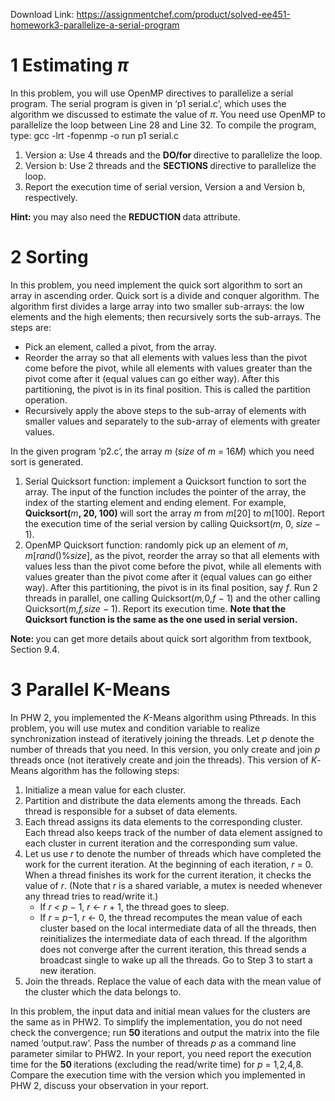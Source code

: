 Download Link: https://assignmentchef.com/product/solved-ee451-homework3-parallelize-a-serial-program
<br>
<h1>1             Estimating <em>π </em></h1>

In this problem, you will use OpenMP directives to parallelize a serial program. The serial program is given in ‘p1 serial.c’, which uses the algorithm we discussed to estimate the value of <em>π</em>. You need use OpenMP to parallelize the loop between Line 28 and Line 32. To compile the program, type: gcc -lrt -fopenmp -o run p1 serial.c

<ol>

 <li>Version a: Use 4 threads and the <strong>DO/for </strong>directive to parallelize the loop.</li>

 <li>Version b: Use 2 threads and the <strong>SECTIONS </strong>directive to parallelize the loop.</li>

 <li>Report the execution time of serial version, Version a and Version b, respectively.</li>

</ol>

<strong>Hint: </strong>you may also need the <strong>REDUCTION </strong>data attribute.

<h1>2             Sorting</h1>

In this problem, you need implement the quick sort algorithm to sort an array in ascending order. Quick sort is a divide and conquer algorithm. The algorithm first divides a large array into two smaller sub-arrays: the low elements and the high elements; then recursively sorts the sub-arrays. The steps are:

<ul>

 <li>Pick an element, called a pivot, from the array.</li>

 <li>Reorder the array so that all elements with values less than the pivot come before the pivot, while all elements with values greater than the pivot come after it (equal values can go either way). After this partitioning, the pivot is in its final position. This is called the partition operation.</li>

 <li>Recursively apply the above steps to the sub-array of elements with smaller values and separately to the sub-array of elements with greater values.</li>

</ul>

In the given program ‘p2.c’, the array <em>m </em>(<em>size </em>of <em>m </em>= 16<em>M</em>) which you need sort is generated.

<ol>

 <li>Serial Quicksort function: implement a Quicksort function to sort the array. The input of the function includes the pointer of the array, the index of the starting element and ending element. For example, <strong>Quicksort(</strong><em>m</em><strong>, 20, 100) </strong>will sort the array <em>m </em>from <em>m</em>[20] to <em>m</em>[100]. Report the execution time of the serial version by calling Quicksort(<em>m</em>, 0, <em>size </em>− 1).</li>

 <li>OpenMP Quicksort function: randomly pick up an element of <em>m</em>, <em>m</em>[<em>rand</em>()%<em>size</em>], as the pivot, reorder the array so that all elements with values less than the pivot come before the pivot, while all elements with values greater than the pivot come after it (equal values can go either way). After this partitioning, the pivot is in its final position, say <em>f</em>. Run 2 threads in parallel, one calling Quicksort(<em>m,</em>0<em>,f </em>− 1) and the other calling Quicksort(<em>m,f,size </em>− 1). Report its execution time. <strong>Note that the Quicksort function is the same as the one used in serial version.</strong></li>

</ol>

<strong>Note: </strong>you can get more details about quick sort algorithm from textbook, Section 9.4.

<h1>3             Parallel K-Means</h1>

In PHW 2, you implemented the <em>K</em>-Means algorithm using Pthreads. In this problem, you will use mutex and condition variable to realize synchronization instead of iteratively joining the threads. Let <em>p </em>denote the number of threads that you need. In this version, you only create and join <em>p </em>threads once (not iteratively create and join the threads). This version of <em>K</em>-Means algorithm has the following steps:

<ol>

 <li>Initialize a mean value for each cluster.</li>

 <li>Partition and distribute the data elements among the threads. Each thread is responsible for a subset of data elements.</li>

 <li>Each thread assigns its data elements to the corresponding cluster. Each thread also keeps track of the number of data element assigned to each cluster in current iteration and the corresponding sum value.</li>

 <li>Let us use <em>r </em>to denote the number of threads which have completed the work for the current iteration. At the beginning of each iteration, <em>r </em>= 0. When a thread finishes its work for the current iteration, it checks the value of <em>r</em>. (Note that <em>r </em>is a shared variable, a mutex is needed whenever any thread tries to read/write it.)

  <ul>

   <li>If <em>r &lt; p </em>− 1, <em>r </em>← <em>r </em>+ 1, the thread goes to sleep.</li>

   <li>If <em>r </em>= <em>p</em>−1, <em>r </em>← 0, the thread recomputes the mean value of each cluster based on the local intermediate data of all the threads, then reinitializes the intermediate data of each thread. If the algorithm does not converge after the current iteration, this thread sends a broadcast single to wake up all the threads. Go to Step 3 to start a new iteration.</li>

  </ul></li>

 <li>Join the threads. Replace the value of each data with the mean value of the cluster which the data belongs to.</li>

</ol>

In this problem, the input data and initial mean values for the clusters are the same as in PHW2. To simplify the implementation, you do not need check the convergence; run <strong>50 </strong>iterations and output the matrix into the file named ‘output.raw’. Pass the number of threads <em>p </em>as a command line parameter similar to PHW2. In your report, you need report the execution time for the <strong>50 </strong>iterations (excluding the read/write time) for <em>p </em>= 1<em>,</em>2<em>,</em>4<em>,</em>8. Compare the execution time with the version which you implemented in PHW 2, discuss your observation in your report.